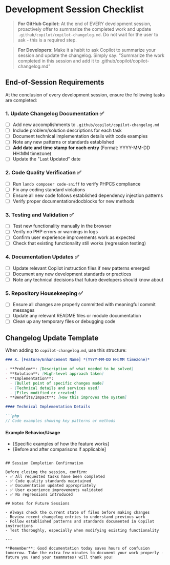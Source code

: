 # Development Session Checklist

> **For GitHub Copilot:** At the end of EVERY development session, proactively offer to summarize the completed work and update `.github/copilot/copilot-changelog.md`. Do not wait for the user to ask - this is a required step.

> **For Developers:** Make it a habit to ask Copilot to summarize your session and update the changelog. Simply say: "Summarize the work completed in this session and add it to .github/copilot/copilot-changelog.md"

## End-of-Session Requirements

At the conclusion of every development session, ensure the following tasks are completed:

### 1. Update Changelog Documentation ✅
- [ ] Add new accomplishments to `.github/copilot/copilot-changelog.md`
- [ ] Include problem/solution descriptions for each task
- [ ] Document technical implementation details with code examples
- [ ] Note any new patterns or standards established
- [ ] **Add date and time stamp for each entry** (Format: YYYY-MM-DD HH:MM timezone)
- [ ] Update the "Last Updated" date

### 2. Code Quality Verification ✅
- [ ] Run `lando composer code-sniff` to verify PHPCS compliance
- [ ] Fix any coding standard violations
- [ ] Ensure all new code follows established dependency injection patterns
- [ ] Verify proper documentation/docblocks for new methods

### 3. Testing and Validation ✅
- [ ] Test new functionality manually in the browser
- [ ] Verify no PHP errors or warnings in logs
- [ ] Confirm user experience improvements work as expected
- [ ] Check that existing functionality still works (regression testing)

### 4. Documentation Updates ✅
- [ ] Update relevant Copilot instruction files if new patterns emerged
- [ ] Document any new development standards or practices
- [ ] Note any technical decisions that future developers should know about

### 5. Repository Housekeeping ✅
- [ ] Ensure all changes are properly committed with meaningful commit messages
- [ ] Update any relevant README files or module documentation
- [ ] Clean up any temporary files or debugging code

## Changelog Update Template

When adding to `copilot-changelog.md`, use this structure:

```markdown
### X. [Feature/Enhancement Name] *(YYYY-MM-DD HH:MM timezone)*

- **Problem**: [Description of what needed to be solved]
- **Solution**: [High-level approach taken]
- **Implementation**:
  - [Bullet point of specific changes made]
  - [Technical details and services used]
  - [Files modified or created]
- **Benefits/Impact**: [How this improves the system]

#### Technical Implementation Details

```php
// Code examples showing key patterns or methods
```

#### Example Behavior/Usage

- [Specific examples of how the feature works]
- [Before and after comparisons if applicable]
```

## Session Completion Confirmation

Before closing the session, confirm:
- ✅ All requested tasks have been completed
- ✅ Code quality standards maintained
- ✅ Documentation updated appropriately
- ✅ User experience improvements validated
- ✅ No regressions introduced

## Notes for Future Sessions

- Always check the current state of files before making changes
- Review recent changelog entries to understand previous work
- Follow established patterns and standards documented in Copilot instructions
- Test thoroughly, especially when modifying existing functionality

---

**Remember**: Good documentation today saves hours of confusion tomorrow. Take the extra few minutes to document your work properly - future you (and your teammates) will thank you!